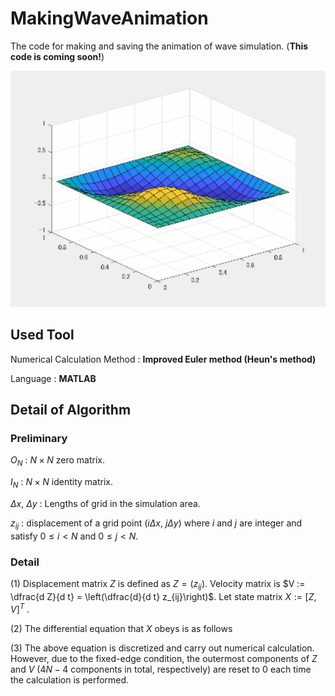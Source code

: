 # MakingWaveAnimation
The code for making and saving the animation of wave simulation. (**This code is coming soon!**)
<p align="center">
  <img src="./Wave.gif" alt="drawing" width="600"/>
</p>

## Used Tool
Numerical Calculation Method : **Improved Euler method (Heun's method)**

Language : **MATLAB**

## Detail of Algorithm
### Preliminary
$O_N$ : $N \times N$ zero matrix.

$I_N$ : $N \times N$ identity matrix.

$\Delta x$, $\Delta y$ : Lengths of grid in the simulation area.

$z_{ij}$ : displacement of a grid point $(i \Delta x,\ j \Delta y)$ where $i$ and $j$ are integer and satisfy $0 \leq i < N$ and $0 \leq j < N$.

### Detail
(1) Displacement matrix $Z$ is defined as $Z = (z_{ij})$. Velocity matrix is $V := \dfrac{d Z}{d t} = \left(\dfrac{d}{d t} z_{ij}\right)$. Let state matrix $X := [Z, V]^T$ .

(2) The differential equation that $X$ obeys is as follows

(3) The above equation is discretized and carry out numerical calculation. However, due to the fixed-edge condition, the outermost components of $Z$ and $V$ ($4N - 4$ components in total, respectively) are reset to 0 each time the calculation is performed.
